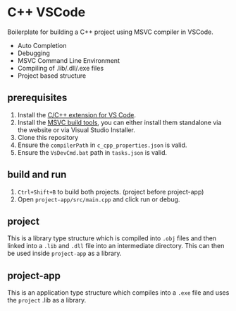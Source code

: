 # C++ VSCode
Boilerplate for building a C++ project using MSVC compiler in VSCode.

- Auto Completion
- Debugging 
- MSVC Command Line Environment
- Compiling of .lib/.dll/.exe files
- Project based structure

## prerequisites

1. Install the [C/C++ extension for VS Code](https://marketplace.visualstudio.com/items?itemName=ms-vscode.cpptools).
2. Install the [MSVC build tools](https://visualstudio.microsoft.com/downloads/), you can either install them standalone via the website or via Visual Studio Installer.
3. Clone this repository
4. Ensure the `compilerPath` in `c_cpp_properties.json` is valid.
5. Ensure the `VsDevCmd.bat` path in `tasks.json` is valid.

## build and run
1. `Ctrl+Shift+B` to build both projects. (project before project-app)
2. Open `project-app/src/main.cpp` and click run or debug.

## project

This is a library type structure which is compiled into `.obj` files and then linked into a `.lib` and `.dll` file into an intermediate directory. This can then be used inside `project-app` as a library.

## project-app

This is an application type structure which compiles into a `.exe` file and uses the `project` .lib as a library.
